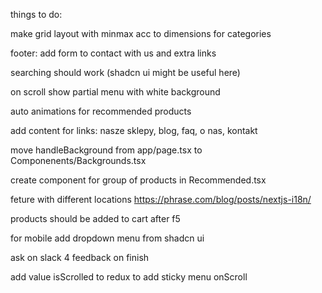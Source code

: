 things to do:

make grid layout with minmax acc to dimensions for categories

footer: add form to contact with us and extra links

searching should work (shadcn ui might be useful here)

on scroll show partial menu with white background

auto animations for recommended products

add content for links: nasze sklepy, blog, faq, o nas, kontakt

move handleBackground from app/page.tsx to Componenents/Backgrounds.tsx

create component for group of products in Recommended.tsx

feture with different locations https://phrase.com/blog/posts/nextjs-i18n/

products should be added to cart after f5

for mobile add dropdown menu from shadcn ui

ask on slack 4 feedback on finish

add value isScrolled to redux to add sticky menu onScroll
